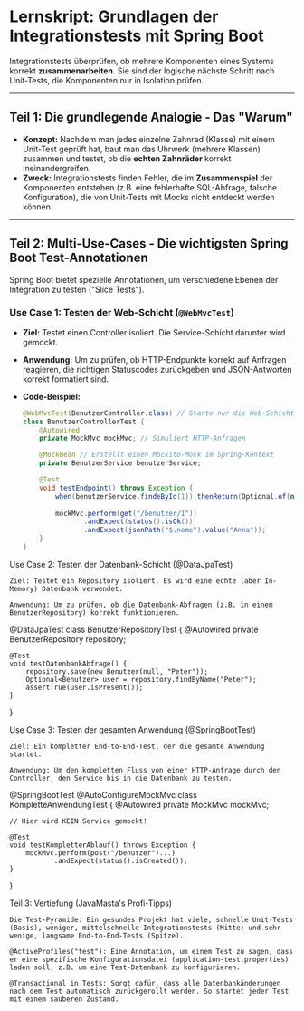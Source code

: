 
# Lernskript: Grundlagen der Integrationstests mit Spring Boot

Integrationstests überprüfen, ob mehrere Komponenten eines Systems korrekt **zusammenarbeiten**. Sie sind der logische nächste Schritt nach Unit-Tests, die Komponenten nur in Isolation prüfen.

---

## Teil 1: Die grundlegende Analogie - Das "Warum"

- **Konzept:** Nachdem man jedes einzelne Zahnrad (Klasse) mit einem Unit-Test geprüft hat, baut man das Uhrwerk (mehrere Klassen) zusammen und testet, ob die **echten Zahnräder** korrekt ineinandergreifen.
- **Zweck:** Integrationstests finden Fehler, die im **Zusammenspiel** der Komponenten entstehen (z.B. eine fehlerhafte SQL-Abfrage, falsche Konfiguration), die von Unit-Tests mit Mocks nicht entdeckt werden können.

---

## Teil 2: Multi-Use-Cases - Die wichtigsten Spring Boot Test-Annotationen

Spring Boot bietet spezielle Annotationen, um verschiedene Ebenen der Integration zu testen ("Slice Tests").

### Use Case 1: Testen der Web-Schicht (`@WebMvcTest`)
- **Ziel:** Testet einen Controller isoliert. Die Service-Schicht darunter wird gemockt.
- **Anwendung:** Um zu prüfen, ob HTTP-Endpunkte korrekt auf Anfragen reagieren, die richtigen Statuscodes zurückgeben und JSON-Antworten korrekt formatiert sind.
- **Code-Beispiel:**

  ```java
  @WebMvcTest(BenutzerController.class) // Starte nur die Web-Schicht
  class BenutzerControllerTest {
      @Autowired
      private MockMvc mockMvc; // Simuliert HTTP-Anfragen

      @MockBean // Erstellt einen Mockito-Mock im Spring-Kontext
      private BenutzerService benutzerService;

      @Test
      void testEndpoint() throws Exception {
          when(benutzerService.findeById(1)).thenReturn(Optional.of(new Benutzer(1, "Anna")));
          
          mockMvc.perform(get("/benutzer/1"))
                 .andExpect(status().isOk())
                 .andExpect(jsonPath("$.name").value("Anna"));
      }
  }


Use Case 2: Testen der Datenbank-Schicht (@DataJpaTest)

    Ziel: Testet ein Repository isoliert. Es wird eine echte (aber In-Memory) Datenbank verwendet.

    Anwendung: Um zu prüfen, ob die Datenbank-Abfragen (z.B. in einem BenutzerRepository) korrekt funktionieren.


@DataJpaTest
class BenutzerRepositoryTest {
@Autowired
private BenutzerRepository repository;

    @Test
    void testDatenbankAbfrage() {
        repository.save(new Benutzer(null, "Peter"));
        Optional<Benutzer> user = repository.findByName("Peter");
        assertTrue(user.isPresent());
    }
}


Use Case 3: Testen der gesamten Anwendung (@SpringBootTest)

    Ziel: Ein kompletter End-to-End-Test, der die gesamte Anwendung startet.

    Anwendung: Um den kompletten Fluss von einer HTTP-Anfrage durch den Controller, den Service bis in die Datenbank zu testen.


@SpringBootTest
@AutoConfigureMockMvc
class KompletteAnwendungTest {
@Autowired
private MockMvc mockMvc;

    // Hier wird KEIN Service gemockt!
    
    @Test
    void testKompletterAblauf() throws Exception {
        mockMvc.perform(post("/benutzer")...)
               .andExpect(status().isCreated());
    }
}


Teil 3: Vertiefung (JavaMasta's Profi-Tipps)

    Die Test-Pyramide: Ein gesundes Projekt hat viele, schnelle Unit-Tests (Basis), weniger, mittelschnelle Integrationstests (Mitte) und sehr wenige, langsame End-to-End-Tests (Spitze).

    @ActiveProfiles("test"): Eine Annotation, um einem Test zu sagen, dass er eine spezifische Konfigurationsdatei (application-test.properties) laden soll, z.B. um eine Test-Datenbank zu konfigurieren.

    @Transactional in Tests: Sorgt dafür, dass alle Datenbankänderungen nach dem Test automatisch zurückgerollt werden. So startet jeder Test mit einem sauberen Zustand.